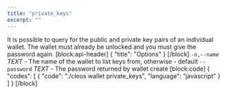 ```yaml
---
title: "private_keys"
excerpt: ""
---
```

It is possible to query for the public and private key pairs of an individual wallet. The wallet must already be unlocked and you must give the password again.
[block:api-header]
{
  "title": "Options"
}
[/block]
`-n,--name` _TEXT_ - The name of the wallet to list keys from, otherwise - default
`--password` _TEXT_ - The password returned by wallet create
[block:code]
{
  "codes": [
    {
      "code": "./cleos wallet private_keys",
      "language": "javascript"
    }
  ]
}
[/block]